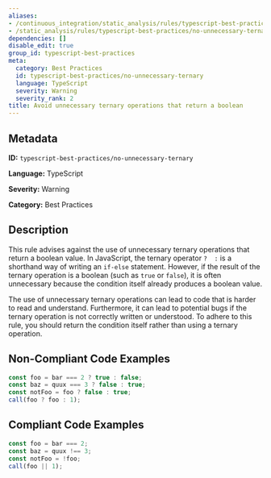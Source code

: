 ```yaml
---
aliases:
- /continuous_integration/static_analysis/rules/typescript-best-practices/no-unnecessary-ternary
- /static_analysis/rules/typescript-best-practices/no-unnecessary-ternary
dependencies: []
disable_edit: true
group_id: typescript-best-practices
meta:
  category: Best Practices
  id: typescript-best-practices/no-unnecessary-ternary
  language: TypeScript
  severity: Warning
  severity_rank: 2
title: Avoid unnecessary ternary operations that return a boolean
---
```

<!--  SOURCED FROM https://github.com/DataDog/datadog-static-analyzer-rule-docs -->


## Metadata
**ID:** `typescript-best-practices/no-unnecessary-ternary`

**Language:** TypeScript

**Severity:** Warning

**Category:** Best Practices

## Description
This rule advises against the use of unnecessary ternary operations that return a boolean value. In JavaScript, the ternary operator `?  :` is a shorthand way of writing an `if-else` statement. However, if the result of the ternary operation is a boolean (such as `true` or `false`), it is often unnecessary because the condition itself already produces a boolean value.

The use of unnecessary ternary operations can lead to code that is harder to read and understand. Furthermore, it can lead to potential bugs if the ternary operation is not correctly written or understood. To adhere to this rule, you should return the condition itself rather than using a ternary operation.

## Non-Compliant Code Examples
```typescript
const foo = bar === 2 ? true : false;
const baz = quux === 3 ? false : true;
const notFoo = foo ? false : true;
call(foo ? foo : 1);
```

## Compliant Code Examples
```typescript
const foo = bar === 2;
const baz = quux !== 3;
const notFoo = !foo;
call(foo || 1);
```
